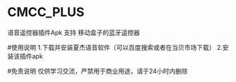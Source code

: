 # CMCC_PLUS
语音遥控器插件Apk
支持 移动盒子的蓝牙遥控器



#使用说明
1.下载并安装夏杰语音软件（可以百度搜索或者在当贝市场下载）
2.安装该插件apk



#免责说明
仅供学习交流，严禁用于商业用途，请于24小时内删除
